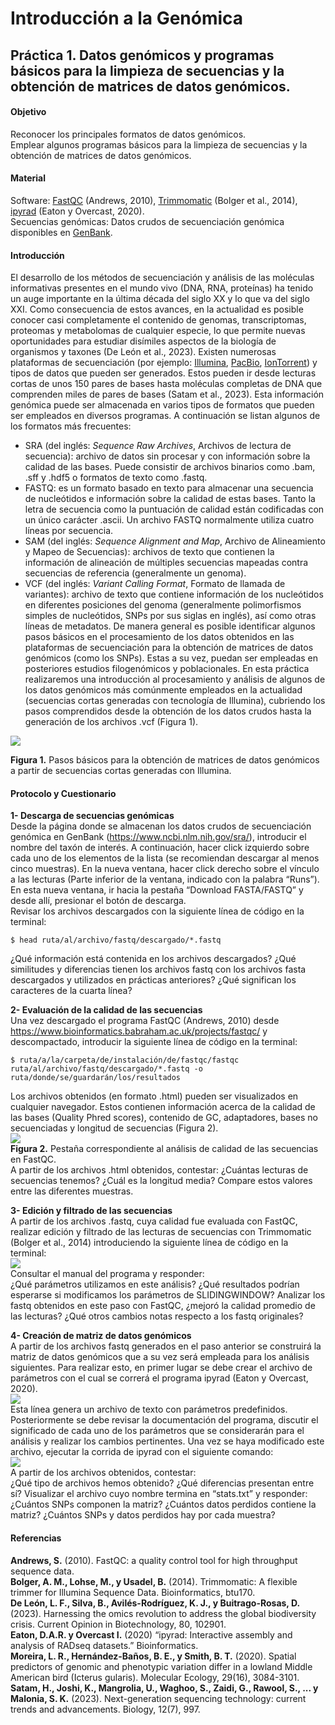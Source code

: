 # Introducción a la Genómica

## Práctica 1. Datos genómicos y programas básicos para la limpieza de secuencias y la obtención de matrices de datos genómicos.

#### Objetivo   
Reconocer los principales formatos de datos genómicos.  
Emplear algunos programas básicos para la limpieza de secuencias y la obtención de matrices de datos genómicos.  

#### Material
Software: [FastQC](https://www.bioinformatics.babraham.ac.uk/projects/fastqc/) (Andrews, 2010), [Trimmomatic](http://www.usadellab.org/cms/?page=trimmomatic) (Bolger et al., 2014), [ipyrad](https://ipyrad.readthedocs.io/en/master/) (Eaton y Overcast, 2020).  
Secuencias genómicas: Datos crudos de secuenciación genómica disponibles en [GenBank](https://www.ncbi.nlm.nih.gov/sra/).  

#### Introducción
El desarrollo de los métodos de secuenciación y análisis de las moléculas informativas presentes en el mundo vivo (DNA, RNA, proteínas) ha tenido un auge importante en la última década del siglo XX y lo que va del siglo XXI. Como consecuencia de estos avances, en la actualidad es posible conocer casi completamente el contenido de genomas, transcriptomas, proteomas y metabolomas de cualquier especie, lo que permite nuevas oportunidades para estudiar disímiles aspectos de la biología de organismos y taxones (De León et al., 2023). 
Existen numerosas plataformas de secuenciación (por ejemplo: [Illumina](https://www.illumina.com/), [PacBio](https://www.pacb.com/), [IonTorrent](https://www.thermofisher.com/mx/es/home/brands/ion-torrent.html)) y tipos de datos que pueden ser generados. Estos pueden ir desde lecturas cortas de unos 150 pares de bases hasta moléculas completas de DNA que comprenden miles de pares de bases (Satam et al., 2023). Esta información genómica puede ser almacenada en varios tipos de formatos que pueden ser empleados en diversos programas. A continuación se listan algunos de los formatos más frecuentes:
- SRA (del inglés: *Sequence Raw Archives*, Archivos de lectura de secuencia): archivo de datos sin procesar y con información sobre la calidad de las bases. Puede consistir de archivos binarios como .bam, .sff y .hdf5 o formatos de texto como .fastq.
- FASTQ: es un formato basado en texto para almacenar una secuencia de nucleótidos e información sobre la calidad de estas bases. Tanto la letra de secuencia como la puntuación de calidad están codificadas con un único carácter .ascii. Un archivo FASTQ normalmente utiliza cuatro líneas por secuencia.
- SAM (del inglés: *Sequence Alignment and Map*, Archivo de Alineamiento y Mapeo de Secuencias): archivos de texto que contienen la información de alineación de múltiples secuencias mapeadas contra secuencias de referencia (generalmente un genoma).
- VCF (del inglés: *Variant Calling Format*, Formato de llamada de variantes): archivo de texto que contiene información de los nucleótidos en diferentes posiciones del genoma (generalmente polimorfismos simples de nucleótidos, SNPs por sus siglas en inglés), así como otras líneas de metadatos.
De manera general es posible identificar algunos pasos básicos en el procesamiento de los datos obtenidos en las plataformas de secuenciación para la obtención de matrices de datos genómicos (como los SNPs). Estas a su vez, puedan ser empleadas en posteriores estudios filogenómicos y poblacionales. En esta práctica realizaremos una introducción al procesamiento y análisis de algunos de los datos genómicos más comúnmente empleados en la actualidad (secuencias cortas generadas con tecnología de Illumina), cubriendo los pasos comprendidos desde la obtención de los datos crudos hasta la generación de los archivos .vcf (Figura 1).

![](https://github.com/Ornitologia-MZFC/PCB_2025-2/blob/main/Unidad_6/images/flujo.png)

**Figura 1.** Pasos básicos para la obtención de matrices de datos genómicos a partir de secuencias cortas generadas con Illumina.

#### Protocolo y Cuestionario
**1- Descarga de secuencias genómicas**  
Desde la página donde se almacenan los datos crudos de secuenciación genómica en GenBank (https://www.ncbi.nlm.nih.gov/sra/), introducir el nombre del taxón de interés. A continuación, hacer click izquierdo sobre cada uno de los elementos de la lista (se recomiendan descargar al menos cinco muestras). En la nueva ventana, hacer click derecho sobre el vínculo a las lecturas (Parte inferior de la ventana, indicado con la palabra “Runs”). En esta nueva ventana, ir hacia la pestaña “Download FASTA/FASTQ” y desde allí, presionar el botón de descarga.  
Revisar los archivos descargados con la siguiente línea de código en la terminal:   
  
`$ head ruta/al/archivo/fastq/descargado/*.fastq`  
  
¿Qué información está contenida en los archivos descargados? ¿Qué similitudes y diferencias tienen los archivos fastq con los archivos fasta descargados y utilizados en prácticas anteriores? ¿Qué significan los caracteres de la cuarta línea?

**2- Evaluación de la calidad de las secuencias**  
Una vez descargado el programa FastQC (Andrews, 2010) desde https://www.bioinformatics.babraham.ac.uk/projects/fastqc/ y descompactado, introducir la siguiente línea de código en la terminal:

```
$ ruta/a/la/carpeta/de/instalación/de/fastqc/fastqc ruta/al/archivo/fastq/descargado/*.fastq -o ruta/donde/se/guardarán/los/resultados
``` 
  
Los archivos obtenidos (en formato .html) pueden ser visualizados en cualquier navegador. Estos contienen información acerca de la calidad de las bases (Quality Phred scores), contenido de GC, adaptadores, bases no secuenciadas y longitud de secuencias (Figura 2).  
![](https://github.com/Ornitologia-MZFC/PCB_2025-2/blob/main/Unidad_6/images/fastqc.jpg)  
**Figura 2.** Pestaña correspondiente al análisis de calidad de las secuencias en FastQC.  
A partir de los archivos .html obtenidos, contestar: ¿Cuántas lecturas de secuencias tenemos? ¿Cuál es la longitud media? Compare estos valores entre las diferentes muestras.

**3- Edición y filtrado de las secuencias**  
A partir de los archivos .fastq, cuya calidad fue evaluada con FastQC, realizar edición y filtrado de las lecturas de secuencias con Trimmomatic (Bolger et al., 2014) introduciendo la siguiente línea de código en la terminal:  
 ![](https://github.com/Ornitologia-MZFC/PCB_2025-2/blob/main/Unidad_6/images/trimmomatic.jpg)  
Consultar el manual del programa y responder:  
¿Qué parámetros utilizamos en este análisis? ¿Qué resultados podrían esperarse si modificamos los parámetros de SLIDINGWINDOW?
Analizar los fastq obtenidos en este paso con FastQC, ¿mejoró la calidad promedio de las lecturas? ¿Qué otros cambios notas respecto a los fastq originales?

**4- Creación de matriz de datos genómicos**  
A partir de los archivos fastq generados en el paso anterior se construirá la matriz de datos genómicos que a su vez será empleada para los análisis siguientes. Para realizar esto, en primer lugar se debe crear el archivo de parámetros con el cual se correrá el programa ipyrad (Eaton y Overcast, 2020).  
![](https://github.com/Ornitologia-MZFC/PCB_2025-2/blob/main/Unidad_6/images/ipyrad_params.jpeg.jpg)  
Esta línea genera un archivo de texto con parámetros predefinidos. Posteriormente se debe revisar la documentación del programa, discutir el significado de cada uno de los parámetros que se considerarán para el análisis y realizar los cambios pertinentes. Una vez se haya modificado este archivo, ejecutar la corrida de ipyrad con el siguiente comando:  
![](https://github.com/Ornitologia-MZFC/PCB_2025-2/blob/main/Unidad_6/images/ipyrad_steps.jpeg.jpg)  
A partir de los archivos obtenidos, contestar:  
¿Qué tipo de archivos hemos obtenido? ¿Qué diferencias presentan entre sí? Visualizar el archivo cuyo nombre termina en “stats.txt” y responder: ¿Cuántos SNPs componen la matriz? ¿Cuántos datos perdidos contiene la matriz? ¿Cuántos SNPs y datos perdidos hay por cada muestra?

#### Referencias  
**Andrews, S.** (2010). FastQC: a quality control tool for high throughput sequence data.  
**Bolger, A. M., Lohse, M., y Usadel, B.** (2014). Trimmomatic: A flexible trimmer for Illumina Sequence Data. Bioinformatics, btu170.  
**De León, L. F., Silva, B., Avilés-Rodríguez, K. J., y Buitrago-Rosas, D.** (2023). Harnessing the omics revolution to address the global biodiversity crisis. Current Opinion in Biotechnology, 80, 102901.  
**Eaton, D.A.R. y Overcast I.** (2020) “ipyrad: Interactive assembly and analysis of RADseq datasets.” Bioinformatics.  
**Moreira, L. R., Hernández-Baños, B. E., y Smith, B. T.** (2020). Spatial predictors of genomic and phenotypic variation differ in a lowland Middle American bird (Icterus gularis). Molecular Ecology, 29(16), 3084-3101.  
**Satam, H., Joshi, K., Mangrolia, U., Waghoo, S., Zaidi, G., Rawool, S., ... y Malonia, S. K.** (2023). Next-generation sequencing technology: current trends and advancements. Biology, 12(7), 997.

